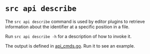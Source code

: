 # `src api describe`

The `src api describe` command is used by editor plugins to retrieve information about the identifier at a specific position in a file.

Run `src api describe -h` for a description of how to invoke it.

The output is defined in [api_cmds.go](https://github.com/sourcegraph/srclib/blob/e5295dfcd719535ff9cbb37a2771337d44fe5953/src/api_cmds.go#L190-L193). Run it to see an example.  

